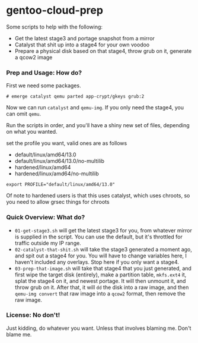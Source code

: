 # gentoo-cloud-prep

Some scripts to help with the following:

- Get the latest stage3 and portage snapshot from a mirror
- Catalyst that shit up into a stage4 for your own voodoo
- Prepare a physical disk based on that stage4, throw grub on it, generate a qcow2 image

### Prep and Usage: How do?

First we need some packages.

`# emerge catalyst qemu parted app-crypt/gkeys grub:2`

Now we can run `catalyst` and `qemu-img`.  If you only need the stage4, you can omit `qemu`.

Run the scripts in order, and you'll have a shiny new set of files, depending on what you wanted.

set the profile you want, valid ones are as follows

- default/linux/amd64/13.0
- default/linux/amd64/13.0/no-multilib
- hardened/linux/amd64
- hardened/linux/amd64/no-multilib

`export PROFILE="default/linux/amd64/13.0"`

Of note to hardened users is that this uses catalyst, which uses chroots, so you need to allow grsec things for chroots

### Quick Overview: What do?

- `01-get-stage3.sh` will get the latest stage3 for you, from whatever mirror is supplied in the script.  You can use the default, but it's throttled for traffic outside my IP range.
- `02-catalyst-that-shit.sh` will take the stage3 generated a moment ago, and spit out a stage4 for you.  You will have to change variables here, I haven't included any overlays.  Stop here if you only want a stage4.
- `03-prep-that-image.sh` will take that stage4 that you just generated, and first wipe the target disk (entirely), make a partition table, `mkfs.ext4` it, splat the stage4 on it, and newest portage.  It will then unmount it, and throw grub on it.  After that, it will `dd` the disk into a raw image, and then `qemu-img convert` that raw image into a `qcow2` format, then remove the raw image.

### License: No don't!

Just kidding, do whatever you want.  Unless that involves blaming me.  Don't blame me.
